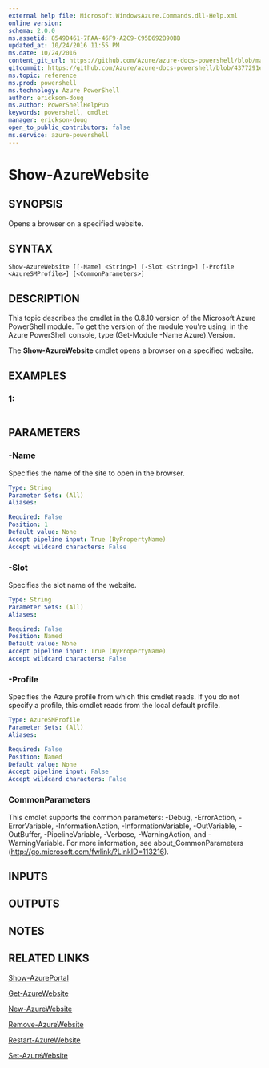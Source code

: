 ```yaml
---
external help file: Microsoft.WindowsAzure.Commands.dll-Help.xml
online version: 
schema: 2.0.0
ms.assetid: 8549D461-7FAA-46F9-A2C9-C95D692B90BB
updated_at: 10/24/2016 11:55 PM
ms.date: 10/24/2016
content_git_url: https://github.com/Azure/azure-docs-powershell/blob/master/azureps-cmdlets-docs/ServiceManagement/Azure.Compute/v3.0.0/Show-AzureWebsite.md
gitcommit: https://github.com/Azure/azure-docs-powershell/blob/4377291ee360e58e2c1c5d644155daf6a0279055/azureps-cmdlets-docs/ServiceManagement/Azure.Compute/v3.0.0/Show-AzureWebsite.md
ms.topic: reference
ms.prod: powershell
ms.technology: Azure PowerShell
author: erickson-doug
ms.author: PowerShellHelpPub
keywords: powershell, cmdlet
manager: erickson-doug
open_to_public_contributors: false
ms.service: azure-powershell
---
```


# Show-AzureWebsite

## SYNOPSIS
Opens a browser on a specified website.

## SYNTAX

```
Show-AzureWebsite [[-Name] <String>] [-Slot <String>] [-Profile <AzureSMProfile>] [<CommonParameters>]
```

## DESCRIPTION
This topic describes the cmdlet in the 0.8.10 version of the Microsoft Azure PowerShell module.
To get the version of the module you're using, in the Azure PowerShell console, type (Get-Module -Name Azure).Version.

The **Show-AzureWebsite** cmdlet opens a browser on a specified website.

## EXAMPLES

### 1:
```

```

## PARAMETERS

### -Name
Specifies the name of the site to open in the browser.

```yaml
Type: String
Parameter Sets: (All)
Aliases: 

Required: False
Position: 1
Default value: None
Accept pipeline input: True (ByPropertyName)
Accept wildcard characters: False
```

### -Slot
Specifies the slot name of the website.

```yaml
Type: String
Parameter Sets: (All)
Aliases: 

Required: False
Position: Named
Default value: None
Accept pipeline input: True (ByPropertyName)
Accept wildcard characters: False
```

### -Profile
Specifies the Azure profile from which this cmdlet reads.
If you do not specify a profile, this cmdlet reads from the local default profile.

```yaml
Type: AzureSMProfile
Parameter Sets: (All)
Aliases: 

Required: False
Position: Named
Default value: None
Accept pipeline input: False
Accept wildcard characters: False
```

### CommonParameters
This cmdlet supports the common parameters: -Debug, -ErrorAction, -ErrorVariable, -InformationAction, -InformationVariable, -OutVariable, -OutBuffer, -PipelineVariable, -Verbose, -WarningAction, and -WarningVariable. For more information, see about_CommonParameters (http://go.microsoft.com/fwlink/?LinkID=113216).

## INPUTS

## OUTPUTS

## NOTES

## RELATED LINKS

[Show-AzurePortal](xref:ServiceManagement/Azure.Compute/v3.0.0/Show-AzurePortal.md)

[Get-AzureWebsite](xref:ServiceManagement/Azure.Compute/v3.0.0/Get-AzureWebsite.md)

[New-AzureWebsite](xref:ServiceManagement/Azure.Compute/v3.0.0/New-AzureWebsite.md)

[Remove-AzureWebsite](xref:ServiceManagement/Azure.Compute/v3.0.0/Remove-AzureWebsite.md)

[Restart-AzureWebsite](xref:ServiceManagement/Azure.Compute/v3.0.0/Restart-AzureWebsite.md)

[Set-AzureWebsite](xref:ServiceManagement/Azure.Compute/v3.0.0/Set-AzureWebsite.md)


